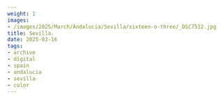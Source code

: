 ```yaml
---
weight: 1
images:
- /images/2025/March/Andalucia/Sevilla/sixteen-o-three/_DSC7512.jpg
title: Sevilla.
date: 2025-03-16
tags:
- archive
- digital
- spain
- andalucia
- sevilla
- color
---
```


